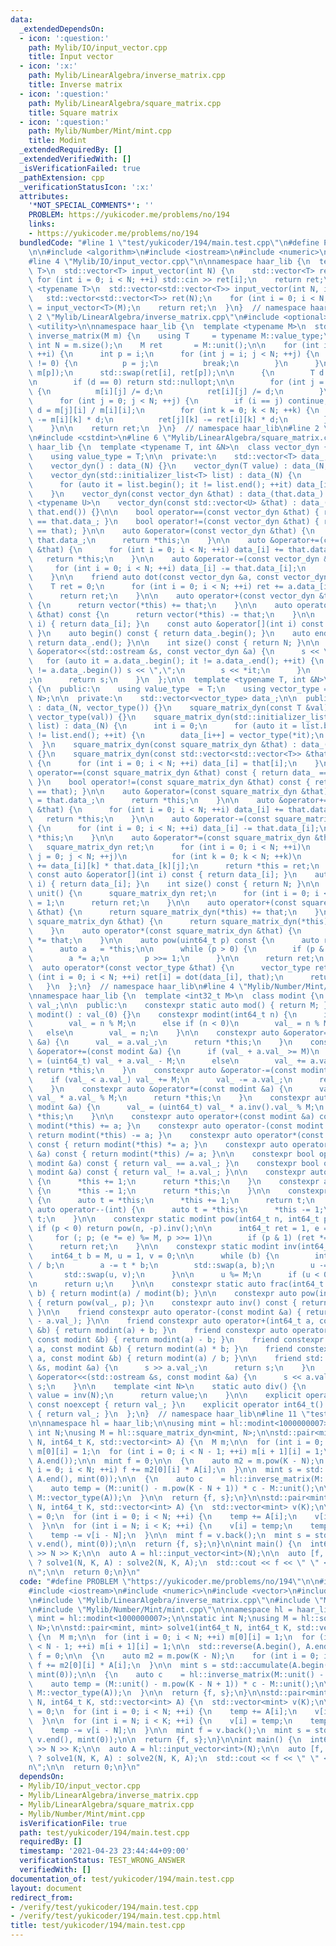 ```yaml
---
data:
  _extendedDependsOn:
  - icon: ':question:'
    path: Mylib/IO/input_vector.cpp
    title: Input vector
  - icon: ':x:'
    path: Mylib/LinearAlgebra/inverse_matrix.cpp
    title: Inverse matrix
  - icon: ':question:'
    path: Mylib/LinearAlgebra/square_matrix.cpp
    title: Square matrix
  - icon: ':question:'
    path: Mylib/Number/Mint/mint.cpp
    title: Modint
  _extendedRequiredBy: []
  _extendedVerifiedWith: []
  _isVerificationFailed: true
  _pathExtension: cpp
  _verificationStatusIcon: ':x:'
  attributes:
    '*NOT_SPECIAL_COMMENTS*': ''
    PROBLEM: https://yukicoder.me/problems/no/194
    links:
    - https://yukicoder.me/problems/no/194
  bundledCode: "#line 1 \"test/yukicoder/194/main.test.cpp\"\n#define PROBLEM \"https://yukicoder.me/problems/no/194\"\
    \n\n#include <algorithm>\n#include <iostream>\n#include <numeric>\n#include <vector>\n\
    #line 4 \"Mylib/IO/input_vector.cpp\"\n\nnamespace haar_lib {\n  template <typename\
    \ T>\n  std::vector<T> input_vector(int N) {\n    std::vector<T> ret(N);\n   \
    \ for (int i = 0; i < N; ++i) std::cin >> ret[i];\n    return ret;\n  }\n\n  template\
    \ <typename T>\n  std::vector<std::vector<T>> input_vector(int N, int M) {\n \
    \   std::vector<std::vector<T>> ret(N);\n    for (int i = 0; i < N; ++i) ret[i]\
    \ = input_vector<T>(M);\n    return ret;\n  }\n}  // namespace haar_lib\n#line\
    \ 2 \"Mylib/LinearAlgebra/inverse_matrix.cpp\"\n#include <optional>\n#include\
    \ <utility>\n\nnamespace haar_lib {\n  template <typename M>\n  std::optional<M>\
    \ inverse_matrix(M m) {\n    using T     = typename M::value_type;\n    const\
    \ int N = m.size();\n    M ret       = M::unit();\n\n    for (int i = 0; i < N;\
    \ ++i) {\n      int p = i;\n      for (int j = i; j < N; ++j) {\n        if (m[i][j]\
    \ != 0) {\n          p = j;\n          break;\n        }\n      }\n\n      std::swap(m[i],\
    \ m[p]);\n      std::swap(ret[i], ret[p]);\n\n      {\n        T d = m[i][i];\n\
    \n        if (d == 0) return std::nullopt;\n\n        for (int j = 0; j < N; ++j)\
    \ {\n          m[i][j] /= d;\n          ret[i][j] /= d;\n        }\n      }\n\n\
    \      for (int j = 0; j < N; ++j) {\n        if (i == j) continue;\n        T\
    \ d = m[j][i] / m[i][i];\n        for (int k = 0; k < N; ++k) {\n          m[j][k]\
    \ -= m[i][k] * d;\n          ret[j][k] -= ret[i][k] * d;\n        }\n      }\n\
    \    }\n\n    return ret;\n  }\n}  // namespace haar_lib\n#line 2 \"Mylib/LinearAlgebra/square_matrix.cpp\"\
    \n#include <cstdint>\n#line 6 \"Mylib/LinearAlgebra/square_matrix.cpp\"\n\nnamespace\
    \ haar_lib {\n  template <typename T, int &N>\n  class vector_dyn {\n  public:\n\
    \    using value_type = T;\n\n  private:\n    std::vector<T> data_;\n\n  public:\n\
    \    vector_dyn() : data_(N) {}\n    vector_dyn(T value) : data_(N, value) {}\n\
    \    vector_dyn(std::initializer_list<T> list) : data_(N) {\n      int i = 0;\n\
    \      for (auto it = list.begin(); it != list.end(); ++it) data_[i++] = *it;\n\
    \    }\n    vector_dyn(const vector_dyn &that) : data_(that.data_) {}\n\n    template\
    \ <typename U>\n    vector_dyn(const std::vector<U> &that) : data_(that.begin(),\
    \ that.end()) {}\n\n    bool operator==(const vector_dyn &that) { return data_\
    \ == that.data_; }\n    bool operator!=(const vector_dyn &that) { return !(*this\
    \ == that); }\n\n    auto &operator=(const vector_dyn &that) {\n      data_ =\
    \ that.data_;\n      return *this;\n    }\n\n    auto &operator+=(const vector_dyn\
    \ &that) {\n      for (int i = 0; i < N; ++i) data_[i] += that.data_[i];\n   \
    \   return *this;\n    }\n\n    auto &operator-=(const vector_dyn &that) {\n \
    \     for (int i = 0; i < N; ++i) data_[i] -= that.data_[i];\n      return *this;\n\
    \    }\n\n    friend auto dot(const vector_dyn &a, const vector_dyn &b) {\n  \
    \    T ret = 0;\n      for (int i = 0; i < N; ++i) ret += a.data_[i] * b.data_[i];\n\
    \      return ret;\n    }\n\n    auto operator+(const vector_dyn &that) const\
    \ {\n      return vector(*this) += that;\n    }\n\n    auto operator-(const vector_dyn\
    \ &that) const {\n      return vector(*this) -= that;\n    }\n\n    auto &operator[](int\
    \ i) { return data_[i]; }\n    const auto &operator[](int i) const { return data_[i];\
    \ }\n    auto begin() const { return data_.begin(); }\n    auto end() const {\
    \ return data_.end(); }\n\n    int size() const { return N; }\n\n    friend std::ostream\
    \ &operator<<(std::ostream &s, const vector_dyn &a) {\n      s << \"{\";\n   \
    \   for (auto it = a.data_.begin(); it != a.data_.end(); ++it) {\n        if (it\
    \ != a.data_.begin()) s << \",\";\n        s << *it;\n      }\n      s << \"}\"\
    ;\n      return s;\n    }\n  };\n\n  template <typename T, int &N>\n  class square_matrix_dyn\
    \ {\n  public:\n    using value_type  = T;\n    using vector_type = vector_dyn<T,\
    \ N>;\n\n  private:\n    std::vector<vector_type> data_;\n\n  public:\n    square_matrix_dyn()\
    \ : data_(N, vector_type()) {}\n    square_matrix_dyn(const T &val) : data_(N,\
    \ vector_type(val)) {}\n    square_matrix_dyn(std::initializer_list<std::initializer_list<T>>\
    \ list) : data_(N) {\n      int i = 0;\n      for (auto it = list.begin(); it\
    \ != list.end(); ++it) {\n        data_[i++] = vector_type(*it);\n      }\n  \
    \  }\n    square_matrix_dyn(const square_matrix_dyn &that) : data_(that.data_)\
    \ {}\n    square_matrix_dyn(const std::vector<std::vector<T>> &that) : data_(N)\
    \ {\n      for (int i = 0; i < N; ++i) data_[i] = that[i];\n    }\n\n    bool\
    \ operator==(const square_matrix_dyn &that) const { return data_ == that.data_;\
    \ }\n    bool operator!=(const square_matrix_dyn &that) const { return !(*this\
    \ == that); }\n\n    auto &operator=(const square_matrix_dyn &that) {\n      data_\
    \ = that.data_;\n      return *this;\n    }\n\n    auto &operator+=(const square_matrix_dyn\
    \ &that) {\n      for (int i = 0; i < N; ++i) data_[i] += that.data_[i];\n   \
    \   return *this;\n    }\n\n    auto &operator-=(const square_matrix_dyn &that)\
    \ {\n      for (int i = 0; i < N; ++i) data_[i] -= that.data_[i];\n      return\
    \ *this;\n    }\n\n    auto &operator*=(const square_matrix_dyn &that) {\n   \
    \   square_matrix_dyn ret;\n      for (int i = 0; i < N; ++i)\n        for (int\
    \ j = 0; j < N; ++j)\n          for (int k = 0; k < N; ++k)\n            ret[i][j]\
    \ += data_[i][k] * that.data_[k][j];\n      return *this = ret;\n    }\n\n   \
    \ const auto &operator[](int i) const { return data_[i]; }\n    auto &operator[](int\
    \ i) { return data_[i]; }\n    int size() const { return N; }\n\n    static auto\
    \ unit() {\n      square_matrix_dyn ret;\n      for (int i = 0; i < N; ++i) ret[i][i]\
    \ = 1;\n      return ret;\n    }\n\n    auto operator+(const square_matrix_dyn\
    \ &that) {\n      return square_matrix_dyn(*this) += that;\n    }\n    auto operator-(const\
    \ square_matrix_dyn &that) {\n      return square_matrix_dyn(*this) -= that;\n\
    \    }\n    auto operator*(const square_matrix_dyn &that) {\n      return square_matrix_dyn(*this)\
    \ *= that;\n    }\n\n    auto pow(uint64_t p) const {\n      auto ret = unit();\n\
    \      auto a   = *this;\n\n      while (p > 0) {\n        if (p & 1) ret *= a;\n\
    \        a *= a;\n        p >>= 1;\n      }\n\n      return ret;\n    }\n\n  \
    \  auto operator*(const vector_type &that) {\n      vector_type ret;\n      for\
    \ (int i = 0; i < N; ++i) ret[i] = dot(data_[i], that);\n      return ret;\n \
    \   }\n  };\n}  // namespace haar_lib\n#line 4 \"Mylib/Number/Mint/mint.cpp\"\n\
    \nnamespace haar_lib {\n  template <int32_t M>\n  class modint {\n    uint32_t\
    \ val_;\n\n  public:\n    constexpr static auto mod() { return M; }\n\n    constexpr\
    \ modint() : val_(0) {}\n    constexpr modint(int64_t n) {\n      if (n >= M)\n\
    \        val_ = n % M;\n      else if (n < 0)\n        val_ = n % M + M;\n   \
    \   else\n        val_ = n;\n    }\n\n    constexpr auto &operator=(const modint\
    \ &a) {\n      val_ = a.val_;\n      return *this;\n    }\n    constexpr auto\
    \ &operator+=(const modint &a) {\n      if (val_ + a.val_ >= M)\n        val_\
    \ = (uint64_t) val_ + a.val_ - M;\n      else\n        val_ += a.val_;\n     \
    \ return *this;\n    }\n    constexpr auto &operator-=(const modint &a) {\n  \
    \    if (val_ < a.val_) val_ += M;\n      val_ -= a.val_;\n      return *this;\n\
    \    }\n    constexpr auto &operator*=(const modint &a) {\n      val_ = (uint64_t)\
    \ val_ * a.val_ % M;\n      return *this;\n    }\n    constexpr auto &operator/=(const\
    \ modint &a) {\n      val_ = (uint64_t) val_ * a.inv().val_ % M;\n      return\
    \ *this;\n    }\n\n    constexpr auto operator+(const modint &a) const { return\
    \ modint(*this) += a; }\n    constexpr auto operator-(const modint &a) const {\
    \ return modint(*this) -= a; }\n    constexpr auto operator*(const modint &a)\
    \ const { return modint(*this) *= a; }\n    constexpr auto operator/(const modint\
    \ &a) const { return modint(*this) /= a; }\n\n    constexpr bool operator==(const\
    \ modint &a) const { return val_ == a.val_; }\n    constexpr bool operator!=(const\
    \ modint &a) const { return val_ != a.val_; }\n\n    constexpr auto &operator++()\
    \ {\n      *this += 1;\n      return *this;\n    }\n    constexpr auto &operator--()\
    \ {\n      *this -= 1;\n      return *this;\n    }\n\n    constexpr auto operator++(int)\
    \ {\n      auto t = *this;\n      *this += 1;\n      return t;\n    }\n    constexpr\
    \ auto operator--(int) {\n      auto t = *this;\n      *this -= 1;\n      return\
    \ t;\n    }\n\n    constexpr static modint pow(int64_t n, int64_t p) {\n     \
    \ if (p < 0) return pow(n, -p).inv();\n\n      int64_t ret = 1, e = n % M;\n \
    \     for (; p; (e *= e) %= M, p >>= 1)\n        if (p & 1) (ret *= e) %= M;\n\
    \      return ret;\n    }\n\n    constexpr static modint inv(int64_t a) {\n  \
    \    int64_t b = M, u = 1, v = 0;\n\n      while (b) {\n        int64_t t = a\
    \ / b;\n        a -= t * b;\n        std::swap(a, b);\n        u -= t * v;\n \
    \       std::swap(u, v);\n      }\n\n      u %= M;\n      if (u < 0) u += M;\n\
    \n      return u;\n    }\n\n    constexpr static auto frac(int64_t a, int64_t\
    \ b) { return modint(a) / modint(b); }\n\n    constexpr auto pow(int64_t p) const\
    \ { return pow(val_, p); }\n    constexpr auto inv() const { return inv(val_);\
    \ }\n\n    friend constexpr auto operator-(const modint &a) { return modint(M\
    \ - a.val_); }\n\n    friend constexpr auto operator+(int64_t a, const modint\
    \ &b) { return modint(a) + b; }\n    friend constexpr auto operator-(int64_t a,\
    \ const modint &b) { return modint(a) - b; }\n    friend constexpr auto operator*(int64_t\
    \ a, const modint &b) { return modint(a) * b; }\n    friend constexpr auto operator/(int64_t\
    \ a, const modint &b) { return modint(a) / b; }\n\n    friend std::istream &operator>>(std::istream\
    \ &s, modint &a) {\n      s >> a.val_;\n      return s;\n    }\n    friend std::ostream\
    \ &operator<<(std::ostream &s, const modint &a) {\n      s << a.val_;\n      return\
    \ s;\n    }\n\n    template <int N>\n    static auto div() {\n      static auto\
    \ value = inv(N);\n      return value;\n    }\n\n    explicit operator int32_t()\
    \ const noexcept { return val_; }\n    explicit operator int64_t() const noexcept\
    \ { return val_; }\n  };\n}  // namespace haar_lib\n#line 11 \"test/yukicoder/194/main.test.cpp\"\
    \n\nnamespace hl = haar_lib;\n\nusing mint = hl::modint<1000000007>;\n\nstatic\
    \ int N;\nusing M = hl::square_matrix_dyn<mint, N>;\n\nstd::pair<mint, mint> solve1(int64_t\
    \ N, int64_t K, std::vector<int> A) {\n  M m;\n\n  for (int i = 0; i < N; ++i)\
    \ m[0][i] = 1;\n  for (int i = 0; i < N - 1; ++i) m[i + 1][i] = 1;\n\n  std::reverse(A.begin(),\
    \ A.end());\n\n  mint f = 0;\n\n  {\n    auto m2 = m.pow(K - N);\n    for (int\
    \ i = 0; i < N; ++i) f += m2[0][i] * A[i];\n  }\n\n  mint s = std::accumulate(A.begin(),\
    \ A.end(), mint(0));\n\n  {\n    auto c    = hl::inverse_matrix(M::unit() - m).value();\n\
    \    auto temp = (M::unit() - m.pow(K - N + 1)) * c - M::unit();\n\n    s += dot(temp[0],\
    \ M::vector_type(A));\n  }\n\n  return {f, s};\n}\n\nstd::pair<mint, mint> solve2(int64_t\
    \ N, int64_t K, std::vector<int> A) {\n  std::vector<mint> v(K);\n\n  mint temp\
    \ = 0;\n  for (int i = 0; i < N; ++i) {\n    temp += A[i];\n    v[i] = A[i];\n\
    \  }\n\n  for (int i = N; i < K; ++i) {\n    v[i] = temp;\n    temp += v[i];\n\
    \    temp -= v[i - N];\n  }\n\n  mint f = v.back();\n  mint s = std::accumulate(v.begin(),\
    \ v.end(), mint(0));\n\n  return {f, s};\n}\n\nint main() {\n  int64_t K;\n  std::cin\
    \ >> N >> K;\n\n  auto A = hl::input_vector<int>(N);\n\n  auto [f, s] = K > 1000000\
    \ ? solve1(N, K, A) : solve2(N, K, A);\n  std::cout << f << \" \" << s << \"\\\
    n\";\n\n  return 0;\n}\n"
  code: "#define PROBLEM \"https://yukicoder.me/problems/no/194\"\n\n#include <algorithm>\n\
    #include <iostream>\n#include <numeric>\n#include <vector>\n#include \"Mylib/IO/input_vector.cpp\"\
    \n#include \"Mylib/LinearAlgebra/inverse_matrix.cpp\"\n#include \"Mylib/LinearAlgebra/square_matrix.cpp\"\
    \n#include \"Mylib/Number/Mint/mint.cpp\"\n\nnamespace hl = haar_lib;\n\nusing\
    \ mint = hl::modint<1000000007>;\n\nstatic int N;\nusing M = hl::square_matrix_dyn<mint,\
    \ N>;\n\nstd::pair<mint, mint> solve1(int64_t N, int64_t K, std::vector<int> A)\
    \ {\n  M m;\n\n  for (int i = 0; i < N; ++i) m[0][i] = 1;\n  for (int i = 0; i\
    \ < N - 1; ++i) m[i + 1][i] = 1;\n\n  std::reverse(A.begin(), A.end());\n\n  mint\
    \ f = 0;\n\n  {\n    auto m2 = m.pow(K - N);\n    for (int i = 0; i < N; ++i)\
    \ f += m2[0][i] * A[i];\n  }\n\n  mint s = std::accumulate(A.begin(), A.end(),\
    \ mint(0));\n\n  {\n    auto c    = hl::inverse_matrix(M::unit() - m).value();\n\
    \    auto temp = (M::unit() - m.pow(K - N + 1)) * c - M::unit();\n\n    s += dot(temp[0],\
    \ M::vector_type(A));\n  }\n\n  return {f, s};\n}\n\nstd::pair<mint, mint> solve2(int64_t\
    \ N, int64_t K, std::vector<int> A) {\n  std::vector<mint> v(K);\n\n  mint temp\
    \ = 0;\n  for (int i = 0; i < N; ++i) {\n    temp += A[i];\n    v[i] = A[i];\n\
    \  }\n\n  for (int i = N; i < K; ++i) {\n    v[i] = temp;\n    temp += v[i];\n\
    \    temp -= v[i - N];\n  }\n\n  mint f = v.back();\n  mint s = std::accumulate(v.begin(),\
    \ v.end(), mint(0));\n\n  return {f, s};\n}\n\nint main() {\n  int64_t K;\n  std::cin\
    \ >> N >> K;\n\n  auto A = hl::input_vector<int>(N);\n\n  auto [f, s] = K > 1000000\
    \ ? solve1(N, K, A) : solve2(N, K, A);\n  std::cout << f << \" \" << s << \"\\\
    n\";\n\n  return 0;\n}\n"
  dependsOn:
  - Mylib/IO/input_vector.cpp
  - Mylib/LinearAlgebra/inverse_matrix.cpp
  - Mylib/LinearAlgebra/square_matrix.cpp
  - Mylib/Number/Mint/mint.cpp
  isVerificationFile: true
  path: test/yukicoder/194/main.test.cpp
  requiredBy: []
  timestamp: '2021-04-23 23:44:44+09:00'
  verificationStatus: TEST_WRONG_ANSWER
  verifiedWith: []
documentation_of: test/yukicoder/194/main.test.cpp
layout: document
redirect_from:
- /verify/test/yukicoder/194/main.test.cpp
- /verify/test/yukicoder/194/main.test.cpp.html
title: test/yukicoder/194/main.test.cpp
---
```

